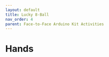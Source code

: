 ```yaml
---
layout: default
title: Lucky 8-Ball
nav_order: 4
parent: Face-to-Face Arduino Kit Activities
---
```

# Hands
